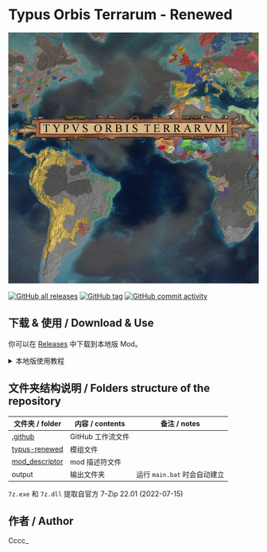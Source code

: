 # Typus Orbis Terrarum - Renewed

![thumbnail](thumbnail.png)

[![GitHub all releases](https://img.shields.io/github/downloads/Cccc-owo/typus-renewed/total?label=GitHub%20downloads&style=flat-square)](https://github.com/Cccc-owo/typus-renewed/releases)
[![GitHub tag](https://img.shields.io/github/v/release/Cccc-owo/typus-renewed?sort=semver&style=flat-square)](https://github.com/Cccc-owo/typus-renewed/tags)
[![GitHub commit activity](https://img.shields.io/github/commit-activity/m/Cccc-owo/typus-renewed?style=flat-square)](https://github.com/Cccc-owo/typus-renewed/graphs/commit-activity)

## 下载 & 使用 / Download & Use

你可以在 [Releases](https://github.com/Cccc-owo/typus-renewed/releases) 中下载到本地版 Mod。

<details><summary>本地版使用教程</summary>

下载 [Releases](https://github.com/Cccc-owo/typus-renewed/releases/latest) 中的 ```mod.zip```，原样解压 ```mod.zip``` 至 ```文档 > Paradox Interactive > Europa Universalis IV > mod``` 目录下。打开启动器 ```dowser.exe```（正版玩家直接启动游戏相当于打开启动器），在**边栏**的**播放集**一页中，点击右上角的**添加更多 MOD**，将本模组加入播放集。接着确保本模组启用的情况下，启用需要的其他模组，返回主页开始游戏即可。

等待更新...

</details>

## 文件夹结构说明 / Folders structure of the repository

|文件夹 / folder|内容 / contents|备注 / notes|
|--------------|---------------|-----------|
|[.github](.github)|GitHub 工作流文件||
|[typus-renewed](typus-renewed)|模组文件||
|[mod_descriptor](mod_descriptor)|mod 描述符文件||
|output|输出文件夹|运行 ```main.bat``` 时会自动建立|

```7z.exe``` 和 ```7z.dll``` 提取自官方 7-Zip 22.01 (2022-07-15)

## 作者 / Author

Cccc_
